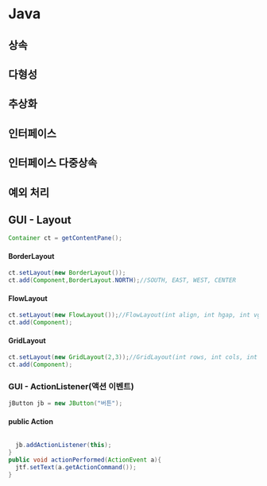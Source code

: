# Java

## 상속

## 다형성

## 추상화

## 인터페이스

## 인터페이스 다중상속

## 예외 처리

## GUI - Layout
```java
Container ct = getContentPane();
```
#### BorderLayout
```java
ct.setLayout(new BorderLayout());
ct.add(Component,BorderLayout.NORTH);//SOUTH, EAST, WEST, CENTER
```
#### FlowLayout
```java
ct.setLayout(new FlowLayout());//FlowLayout(int align, int hgap, int vgap); 정렬 방식:LEFT, CENTER, RIGHT, 간격 조정 : gap
ct.add(Component);
```
#### GridLayout
```java
ct.setLayout(new GridLayout(2,3));//GridLayout(int rows, int cols, int hgap, int wgap); //행, 열, 간격 조정
ct.add(Component);
```
### GUI - ActionListener(액션 이벤트)
```java
jButton jb = new JButton("버튼");
```
#### public Action
```java

  jb.addActionListener(this);
}
public void actionPerformed(ActionEvent a){
  jtf.setText(a.getActionCommand());
}

```

